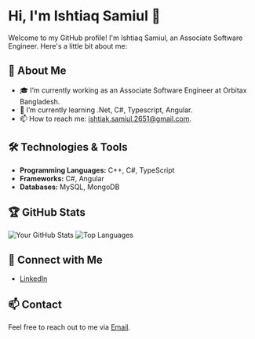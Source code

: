 # Hi, I'm Ishtiaq Samiul 👋

Welcome to my GitHub profile! I'm Ishtiaq Samiul, an Associate Software Engineer. Here's a little bit about me:

## 🚀 About Me 
- 🎓 I’m currently working as an Associate Software Engineer at Orbitax Bangladesh.
- 🌱 I’m currently learning .Net, C#, Typescript, Angular.
- 📫 How to reach me: ishtiak.samiul.2651@gmail.com.

## 🛠️ Technologies & Tools

- **Programming Languages:** C++, C#, TypeScript
- **Frameworks:** C#, Angular
- **Databases:** MySQL, MongoDB

## 🏆 GitHub Stats

![Your GitHub Stats](https://github-readme-stats.vercel.app/api?username=samiul2651&show_icons=true&theme=radical)
![Top Languages](https://github-readme-stats.vercel.app/api/top-langs/?username=samiul2651&layout=compact&theme=radical)

## 🔗 Connect with Me

- [LinkedIn](https://www.linkedin.com/in/samiul2651)
## 📫 Contact

Feel free to reach out to me via [Email](mailto:ishtiak.samiul.2651@gmail.com).
